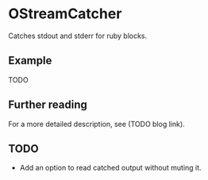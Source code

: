 OStreamCatcher
==============

Catches stdout and stderr for ruby blocks.

## Example

TODO

## Further reading

For a more detailed description, see (TODO blog link).

## TODO

- Add an option to read catched output without muting it.
